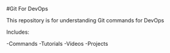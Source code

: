 #Git For DevOps


This repository is for understanding Git commands for DevOps

Includes:

-Commands
-Tutorials
-Videos
-Projects
